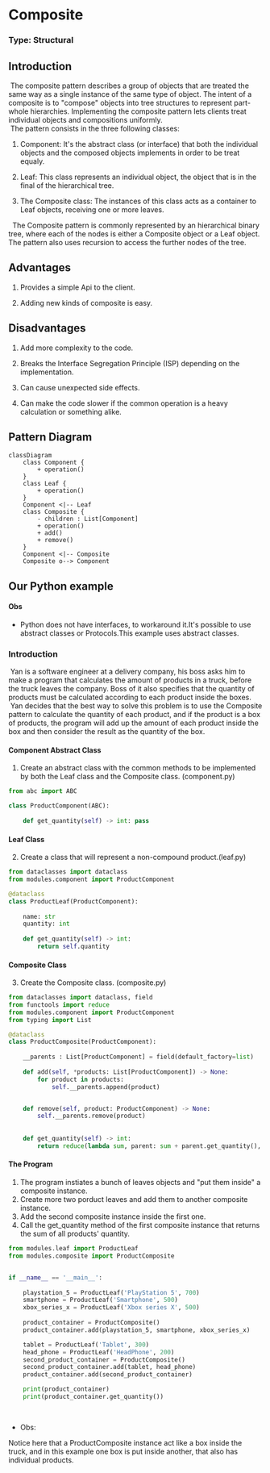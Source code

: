 # Composite

### Type: Structural

## Introduction

&nbsp;The composite pattern describes a group of objects that are treated the same way as a single instance of the same type of object. The intent of a composite is to "compose" objects into tree structures to represent part-whole hierarchies. Implementing the composite pattern lets clients treat individual objects and compositions uniformly.<br>
&nbsp;The pattern consists in the three following classes:

1. Component: It's the abstract class (or interface) that both the individual objects and the composed objects implements in order to be treat equaly.

2. Leaf: This class represents an individual object, the object that is in the final of the hierarchical tree.

3. The Composite class: The instances of this class acts as a container to Leaf objects, receiving one or more leaves.

&nbsp; The Composite pattern is commonly represented by an hierarchical binary tree, where each of the nodes is either a Composite object or a Leaf object. The pattern also uses recursion to access the further nodes of the tree.  

## Advantages

1. Provides a simple Api to the client.

2. Adding new kinds of composite is easy.

## Disadvantages

1. Add more complexity to the code.

2. Breaks the Interface Segregation Principle (ISP) depending on the implementation.

3. Can cause unexpected side effects.

4. Can make the code slower if the common operation is a heavy calculation or something alike.

## Pattern Diagram
```mermaid
classDiagram
    class Component {
        + operation()
    }
    class Leaf {
        + operation()
    }
    Component <|-- Leaf
    class Composite {
        - children : List[Component]
        + operation()
        + add()
        + remove()
    }
    Component <|-- Composite
    Composite o--> Component

```
## Our Python example

#### Obs

* Python does not have interfaces, to workaround it.It's possible to use abstract classes or Protocols.This example uses abstract classes. 

### Introduction

&nbsp;Yan is a software engineer at a delivery company, his boss asks him to make a program that calculates the amount of products in a truck, before the truck leaves the company. Boss of it also specifies that the quantity of products must be calculated according to each product inside the boxes.<br>
&nbsp;Yan decides that the best way to solve this problem is to use the Composite pattern to calculate the quantity of each product, and if the product is a box of products, the program will add up the amount of each product inside the box and then consider the result as the quantity of the box.

#### Component Abstract Class

1. Create an abstract class with the common methods to be implemented by both the Leaf class and the Composite class. (component.py)

```py
from abc import ABC

class ProductComponent(ABC):
    
    def get_quantity(self) -> int: pass


```

#### Leaf Class

2. Create a class that will represent a non-compound product.(leaf.py)

```py
from dataclasses import dataclass
from modules.component import ProductComponent

@dataclass
class ProductLeaf(ProductComponent):
    
    name: str
    quantity: int
    
    def get_quantity(self) -> int:
        return self.quantity

```

#### Composite Class

3. Create the Composite class. (composite.py)

```py
from dataclasses import dataclass, field
from functools import reduce
from modules.component import ProductComponent
from typing import List

@dataclass
class ProductComposite(ProductComponent):
    
    __parents : List[ProductComponent] = field(default_factory=list)
    
    def add(self, *products: List[ProductComponent]) -> None:  
        for product in products:
            self.__parents.append(product)


    def remove(self, product: ProductComponent) -> None:
        self.__parents.remove(product)
        
        
    def get_quantity(self) -> int:  
        return reduce(lambda sum, parent: sum + parent.get_quantity(), self.__parents, 0)

```

#### The Program

1. The program instiates a bunch of leaves objects and "put them inside" a composite instance.
2. Create more two porduct leaves and add them to another composite instance.
3. Add the second composite instance inside the first one.
4. Call the get_quantity method of the first composite instance that returns the sum of all products' quantity. 


```py
from modules.leaf import ProductLeaf
from modules.composite import ProductComposite


if __name__ == '__main__':
    
    playstation_5 = ProductLeaf('PlayStation 5', 700)
    smartphone = ProductLeaf('Smartphone', 500)
    xbox_series_x = ProductLeaf('Xbox series X', 500)
    
    product_container = ProductComposite()
    product_container.add(playstation_5, smartphone, xbox_series_x)

    tablet = ProductLeaf('Tablet', 300)
    head_phone = ProductLeaf('HeadPhone', 200)
    second_product_container = ProductComposite()
    second_product_container.add(tablet, head_phone)
    product_container.add(second_product_container)

    print(product_container)
    print(product_container.get_quantity())
    
    
```


* Obs:

Notice here that a ProductComposite instance act like a box inside the truck, and in this example one box is put inside another, that also has individual products.  

